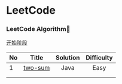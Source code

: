 # LeetCode

### LeetCode Algorithm💟
[开始阶段](https://tqroot.com/pages/23dc70/)

| No   |                            Title                             | Solution | Difficulty |
| :--- | :----------------------------------------------------------: | :------: | :--------: |
| 1    | [two-sum](https://leetcode-cn.com/problems/two-sum/) |   Java   |    Easy    |
|      |                                                              |          |            |
|      |                                                              |          |            |

